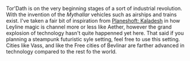 Tor'Dath is on the very beginning stages of a sort of industrial revolution. With the invention of the *Mythallar* vehicles such as airships and trains exist. I've taken a fair bit of inspiration from [Planeshoft: Kaladesh](https://media.wizards.com/2017/downloads/magic/Plane-Shift_Kaladesh.pdf) in how Leyline magic is channel more or less like Aether, however the grand explosion of technology hasn't quite happenned yet here. That said if you planning a steampunk futuristic syle setting, feel free to use this setting.  
Cities like Vass, and like the Free cities of Bevlinar are farther advanced in technology compared to the rest fo the world.
